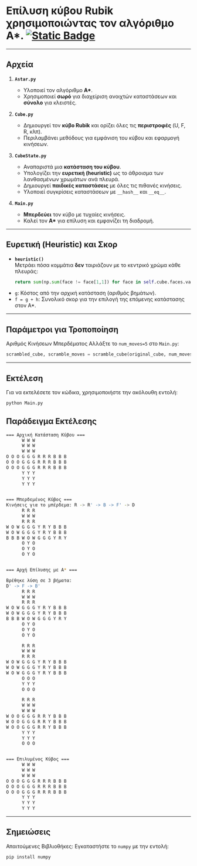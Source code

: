 # Επίλυση κύβου Rubik χρησιμοποιώντας τον αλγόριθμο **A\***.  [![Static Badge](https://img.shields.io/badge/English-orange)](README.en.md)

---

## Αρχεία
1. **`Astar.py`**  
   - Υλοποιεί τον αλγόριθμο **A\***.  
   - Χρησιμοποιεί **σωρό** για διαχείριση ανοιχτών καταστάσεων και **σύνολο** για κλειστές.  

2. **`Cube.py`**  
   - Δημιουργεί τον **κύβο Rubik** και ορίζει όλες τις **περιστροφές** (U, F, R, κλπ).  
   - Περιλαμβάνει μεθόδους για εμφάνιση του κύβου και εφαρμογή κινήσεων.  

3. **`CubeState.py`**  
   - Αναπαριστά μια **κατάσταση του κύβου**.  
   - Υπολογίζει την **ευρετική (heuristic)** ως το άθροισμα των λανθασμένων χρωμάτων ανά πλευρά.  
   - Δημιουργεί **παιδικές καταστάσεις** με όλες τις πιθανές κινήσεις.  
   - Υλοποιεί συγκρίσεις καταστάσεων με `__hash__` και `__eq__`.  

4. **`Main.py`**  
   - **Μπερδεύει** τον κύβο με τυχαίες κινήσεις.  
   - Καλεί τον **A\*** για επίλυση και εμφανίζει τη διαδρομή.  

---

## Ευρετική (Heuristic) και Σκορ  
- **`heuristic()`**  
  Μετράει πόσα κομμάτια **δεν** ταιριάζουν με το κεντρικό χρώμα κάθε πλευράς:  
  ```python
  return sum(np.sum(face != face[1,1]) for face in self.cube.faces.values())
  ```
- `g`: Κόστος από την αρχική κατάσταση (αριθμός βημάτων).
- `f = g + h`: Συνολικό σκορ για την επιλογή της επόμενης κατάστασης στον A*.
  
---
## Παράμετροι για Τροποποίηση

Αριθμός Κινήσεων Μπερδέματος
Αλλάξτε το `num_moves=5` στο `Main.py`:

```python
scrambled_cube, scramble_moves = scramble_cube(original_cube, num_moves=5) # Παράδειγμα: 5 κινήσεις
```
---
## Εκτέλεση

Για να εκτελέσετε τον κώδικα, χρησιμοποιήστε την ακόλουθη εντολή:

```bash
python Main.py 
```

## Παράδειγμα Εκτέλεσης

```bash
=== Αρχική Κατάσταση Κύβου ===
      W W W            
      W W W            
      W W W            
O O O G G G R R R B B B
O O O G G G R R R B B B
O O O G G G R R R B B B
      Y Y Y            
      Y Y Y            
      Y Y Y            


=== Μπερδεμένος Κύβος ===
Κινήσεις για το μπέρδεμα: R -> R' -> B -> F' -> D
      R R R            
      W W W            
      R R R            
W O W G G G Y R Y B B B
W O W G G G Y R Y B B B
B B B W O W G G G Y R Y
      O Y O            
      O Y O            
      O Y O            


=== Αρχή Επίλυσης με A* ===

Βρέθηκε λύση σε 3 βήματα:
D' -> F -> B'
      R R R            
      W W W            
      R R R            
W O W G G G Y R Y B B B
W O W G G G Y R Y B B B
B B B W O W G G G Y R Y
      O Y O            
      O Y O            
      O Y O            

      R R R            
      W W W            
      R R R            
W O W G G G Y R Y B B B
W O W G G G Y R Y B B B
W O W G G G Y R Y B B B
      O O O            
      Y Y Y            
      O O O            

      R R R            
      W W W            
      W W W            
W O O G G G R R Y B B B
W O O G G G R R Y B B B
W O O G G G R R Y B B B
      Y Y Y            
      Y Y Y            
      O O O            


=== Επιλυμένος Κύβος ===
      W W W            
      W W W            
      W W W            
O O O G G G R R R B B B
O O O G G G R R R B B B
O O O G G G R R R B B B
      Y Y Y            
      Y Y Y            
      Y Y Y            
```
---
## Σημειώσεις
Απαιτούμενες Βιβλιοθήκες:
Εγκαταστήστε το `numpy` με την εντολή:
```bash
pip install numpy
```
